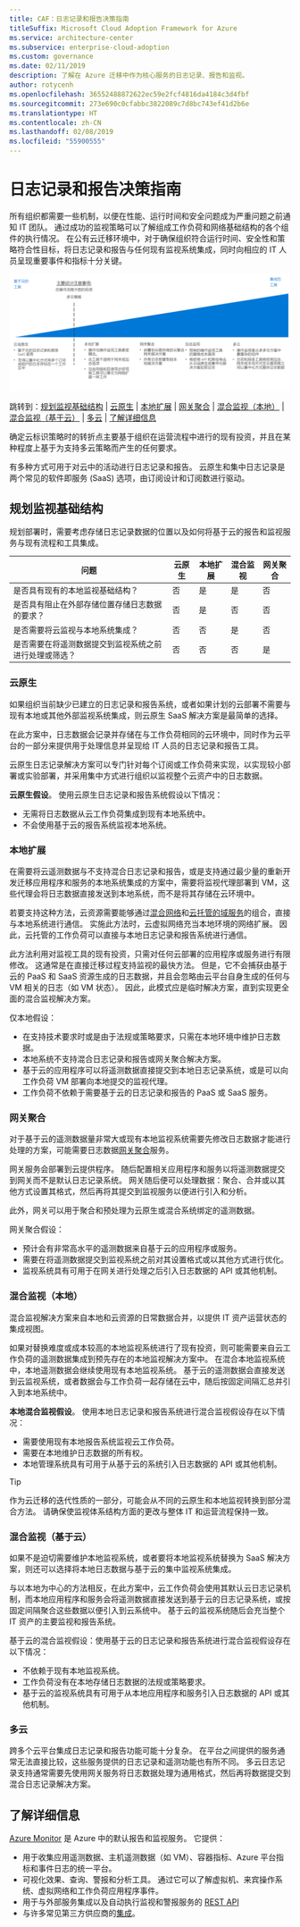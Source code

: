 ```yaml
---
title: CAF：日志记录和报告决策指南
titleSuffix: Microsoft Cloud Adoption Framework for Azure
ms.service: architecture-center
ms.subservice: enterprise-cloud-adoption
ms.custom: governance
ms.date: 02/11/2019
description: 了解在 Azure 迁移中作为核心服务的日志记录、报告和监视。
author: rotycenh
ms.openlocfilehash: 36552488872622ec59e2fcf4816da4184c3d4fbf
ms.sourcegitcommit: 273e690c0cfabbc3822089c7d8bc743ef41d2b6e
ms.translationtype: HT
ms.contentlocale: zh-CN
ms.lasthandoff: 02/08/2019
ms.locfileid: "55900555"
---
```

# <a name="logging-and-reporting-decision-guide"></a>日志记录和报告决策指南

所有组织都需要一些机制，以便在性能、运行时间和安全问题成为严重问题之前通知 IT 团队。 通过成功的监视策略可以了解组成工作负荷和网络基础结构的各个组件的执行情况。 在公有云迁移环境中，对于确保组织符合运行时间、安全性和策略符合性目标，将日志记录和报告与任何现有监视系统集成，同时向相应的 IT 人员呈现重要事件和指标十分关键。

![按照下面的跳转链接，绘制复杂性从最低到最高的日志记录、报告和监视选项](../../_images/discovery-guides/discovery-guide-logs-and-reporting.png)

跳转到：[规划监视基础结构](#planning-your-monitoring-infrastructure) | [云原生](#cloud-native) | [本地扩展](#on-premises-extension) | [网关聚合](#gateway-aggregation)  | [混合监视（本地）](#hybrid-monitoring-on-premises) | [混合监视（基于云）](#hybrid-monitoring-cloud-based) | [多云](#multi-cloud) | [了解详细信息](#learn-more)

确定云标识策略时的转折点主要基于组织在运营流程中进行的现有投资，并且在某种程度上基于为支持多云策略而产生的任何要求。

有多种方式可用于对云中的活动进行日志记录和报告。 云原生和集中日志记录是两个常见的软件即服务 (SaaS) 选项，由订阅设计和订阅数进行驱动。

## <a name="planning-your-monitoring-infrastructure"></a>规划监视基础结构

规划部署时，需要考虑存储日志记录数据的位置以及如何将基于云的报告和监视服务与现有流程和工具集成。

| 问题 | 云原生 | 本地扩展 | 混合监视 | 网关聚合 |
|-----|-----|-----|-----|-----|
| 是否具有现有的本地监视基础结构？ | 否 | 是 | 是 |  否 |
| 是否具有阻止在外部存储位置存储日志数据的要求？ | 否 | 是 | 否 | 否 |
| 是否需要将云监视与本地系统集成？ | 否 | 否 | 是 | 否 |
是否需要在将遥测数据提交到监视系统之前进行处理或筛选？ | 否 | 否 | 否 | 是 |

### <a name="cloud-native"></a>云原生

如果组织当前缺少已建立的日志记录和报告系统，或者如果计划的云部署不需要与现有本地或其他外部监视系统集成，则云原生 SaaS 解决方案是最简单的选择。

在此方案中，日志数据会记录并存储在与工作负荷相同的云环境中，同时作为云平台的一部分来提供用于处理信息并呈现给 IT 人员的日志记录和报告工具。

云原生日志记录解决方案可以专门针对每个订阅或工作负荷来实现，以实现较小部署或实验部署，并采用集中方式进行组织以监视整个云资产中的日志数据。

**云原生假设**。 使用云原生日志记录和报告系统假设以下情况：

- 无需将日志数据从云工作负荷集成到现有本地系统中。
- 不会使用基于云的报告系统监视本地系统。

### <a name="on-premises-extension"></a>本地扩展

在需要将云遥测数据与不支持混合日志记录和报告，或是支持通过最少量的重新开发迁移应用程序和服务的本地系统集成的方案中，需要将监视代理部署到 VM，这些代理会将日志数据直接发送到本地系统，而不是将其存储在云环境中。

若要支持这种方法，云资源需要能够通过[混合网络](../software-defined-network/hybrid.md)和[云托管的域服务](../identity/overview.md#cloud-hosted-domain-services)的组合，直接与本地系统进行通信。 实施此方法时，云虚拟网络充当本地环境的网络扩展。 因此，云托管的工作负荷可以直接与本地日志记录和报告系统进行通信。

此方法利用对监视工具的现有投资，只需对任何云部署的应用程序或服务进行有限修改。 这通常是在直接迁移过程支持监视的最快方法。 但是，它不会捕获由基于云的 PaaS 和 SaaS 资源生成的日志数据，并且会忽略由云平台自身生成的任何与 VM 相关的日志（如 VM 状态）。 因此，此模式应是临时解决方案，直到实现更全面的混合监视解决方案。

仅本地假设：

- 在支持技术要求时或是由于法规或策略要求，只需在本地环境中维护日志数据。
- 本地系统不支持混合日志记录和报告或网关聚合解决方案。
- 基于云的应用程序可以将遥测数据直接提交到本地日志记录系统，或是可以向工作负荷 VM 部署向本地提交的监视代理。
- 工作负荷不依赖于需要基于云的日志记录和报告的 PaaS 或 SaaS 服务。

### <a name="gateway-aggregation"></a>网关聚合

对于基于云的遥测数据量非常大或现有本地监视系统需要先修改日志数据才能进行处理的方案，可能需要日志数据[网关聚合](../../../patterns/gateway-aggregation.md)服务。

网关服务会部署到云提供程序。 随后配置相关应用程序和服务以将遥测数据提交到网关而不是默认日志记录系统。 网关随后便可以处理数据：聚合、合并或以其他方式设置其格式，然后再将其提交到监视服务以便进行引入和分析。

此外，网关可以用于聚合和预处理为云原生或混合系统绑定的遥测数据。

网关聚合假设：

- 预计会有非常高水平的遥测数据来自基于云的应用程序或服务。
- 需要在将遥测数据提交到监视系统之前对其设置格式或以其他方式进行优化。
- 监视系统具有可用于在网关进行处理之后引入日志数据的 API 或其他机制。

### <a name="hybrid-monitoring-on-premises"></a>混合监视（本地）

混合监视解决方案来自本地和云资源的日常数据合并，以提供 IT 资产运营状态的集成视图。

如果对替换难度或成本较高的本地监视系统进行了现有投资，则可能需要来自云工作负荷的遥测数据集成到预先存在的本地监视解决方案中。 在混合本地监视系统中，本地遥测数据会继续使用现有本地监视系统。 基于云的遥测数据会直接发送到云监视系统，或者数据会与工作负荷一起存储在云中，随后按固定间隔汇总并引入到本地系统中。

**本地混合监视假设**。 使用本地日志记录和报告系统进行混合监视假设存在以下情况：

- 需要使用现有本地报告系统监视云工作负荷。
- 需要在本地维护日志数据的所有权。
- 本地管理系统具有可用于从基于云的系统引入日志数据的 API 或其他机制。

> [!TIP]
> 作为云迁移的迭代性质的一部分，可能会从不同的云原生和本地监视转换到部分混合方法。 请确保使监视体系结构方面的更改与整体 IT 和运营流程保持一致。

### <a name="hybrid-monitoring-cloud-based"></a>混合监视（基于云）

如果不是迫切需要维护本地监视系统，或者要将本地监视系统替换为 SaaS 解决方案，则还可以选择将本地日志数据与基于云的集中监视系统集成。

与以本地为中心的方法相反，在此方案中，云工作负荷会使用其默认云日志记录机制，而本地应用程序和服务会将遥测数据直接发送到基于云的日志记录系统，或按固定间隔聚合这些数据以便引入到云系统中。 基于云的监视系统随后会充当整个 IT 资产的主要监视和报告系统。

基于云的混合监视假设：使用基于云的日志记录和报告系统进行混合监视假设存在以下情况：

- 不依赖于现有本地监视系统。
- 工作负荷没有在本地存储日志数据的法规或策略要求。
- 基于云的监视系统具有可用于从本地应用程序和服务引入日志数据的 API 或其他机制。

### <a name="multi-cloud"></a>多云

跨多个云平台集成日志记录和报告功能可能十分复杂。 在平台之间提供的服务通常无法直接比较，这些服务提供的日志记录和遥测功能也有所不同。
多云日志记录支持通常需要先使用网关服务将日志数据处理为通用格式，然后再将数据提交到混合日志记录解决方案。

## <a name="learn-more"></a>了解详细信息

[Azure Monitor](/azure/azure-monitor/overview) 是 Azure 中的默认报告和监视服务。 它提供：

- 用于收集应用遥测数据、主机遥测数据（如 VM）、容器指标、Azure 平台指标和事件日志的统一平台。
- 可视化效果、查询、警报和分析工具。 通过它可以了解虚拟机、来宾操作系统、虚拟网络和工作负荷应用程序事件。
- 用于与外部服务集成以及自动执行监视和警报服务的 [REST API](/azure/monitoring-and-diagnostics/monitoring-rest-api-walkthrough)
- 与许多常见第三方供应商的[集成](/azure/monitoring-and-diagnostics/monitoring-partners)。
